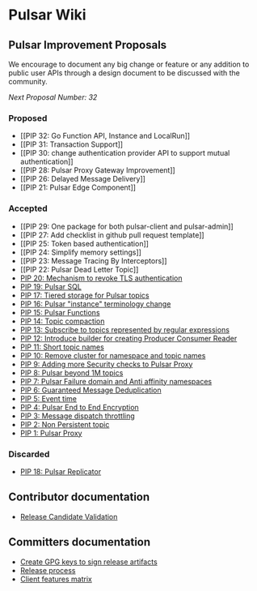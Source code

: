 # Pulsar Wiki


## Pulsar Improvement Proposals

We encourage to document any big change or feature or any addition to public user APIs through a design document to be discussed with the community.

*Next Proposal Number: 32*

### Proposed
* [[PIP 32: Go Function API, Instance and LocalRun]]
* [[PIP 31: Transaction Support]]
* [[PIP 30: change authentication provider API to support mutual authentication]]
* [[PIP 28: Pulsar Proxy Gateway Improvement]]
* [[PIP 26: Delayed Message Delivery]]
* [[PIP 21: Pulsar Edge Component]]

### Accepted

* [[PIP 29: One package for both pulsar-client and pulsar-admin]]
* [[PIP 27: Add checklist in github pull request template]]
* [[PIP 25: Token based authentication]]
* [[PIP 24: Simplify memory settings]]
* [[PIP 23: Message Tracing By Interceptors]]
* [[PIP 22: Pulsar Dead Letter Topic]]
* [PIP 20: Mechanism to revoke TLS authentication](https://github.com/apache/incubator-pulsar/wiki/PIP-20:-Mechanism-to-revoke-TLS-authentication)
* [PIP 19: Pulsar SQL](https://github.com/apache/incubator-pulsar/wiki/PIP-19:-Pulsar-SQL)
* [PIP 17: Tiered storage for Pulsar topics](https://github.com/apache/incubator-pulsar/wiki/PIP-17:-Tiered-storage-for-Pulsar-topics)
* [PIP 16: Pulsar "instance" terminology change](https://github.com/apache/incubator-pulsar/wiki/PIP-16:-Pulsar-%22instance%22-terminology-change)
* [PIP 15: Pulsar Functions](https://github.com/apache/incubator-pulsar/wiki/PIP-15:-Pulsar-Functions)
* [PIP 14: Topic compaction](https://github.com/apache/incubator-pulsar/wiki/PIP-14:-Topic-compaction)
* [PIP 13: Subscribe to topics represented by regular expressions](https://github.com/apache/incubator-pulsar/wiki/PIP-13:-Subscribe-to-topics-represented-by-regular-expressions)
* [PIP 12: Introduce builder for creating Producer Consumer Reader](https://github.com/apache/incubator-pulsar/wiki/PIP-12:-Introduce-builder-for-creating-Producer-Consumer-Reader)
* [PIP 11: Short topic names](https://github.com/apache/incubator-pulsar/wiki/PIP-11:-Short-topic-names)
* [PIP 10: Remove cluster for namespace and topic names](https://github.com/apache/incubator-pulsar/wiki/PIP-10:-Remove-cluster-for-namespace-and-topic-names)
* [PIP 9: Adding more Security checks to Pulsar Proxy](https://github.com/apache/incubator-pulsar/wiki/PIP-9:-Adding-more-Security-checks-to-Pulsar-Proxy)
* [PIP 8: Pulsar beyond 1M topics](https://github.com/apache/incubator-pulsar/wiki/PIP-8:-Pulsar-beyond-1M-topics)
* [PIP 7: Pulsar Failure domain and Anti affinity namespaces](https://github.com/apache/incubator-pulsar/wiki/PIP-7:-Pulsar-Failure-domain-and-Anti-affinity-namespaces)
* [PIP 6: Guaranteed Message Deduplication](https://github.com/apache/incubator-pulsar/wiki/PIP-6:-Guaranteed-Message-Deduplication)
* [PIP 5: Event time](https://github.com/apache/incubator-pulsar/wiki/PIP-5:-Event-time)
* [PIP 4: Pulsar End to End Encryption](https://github.com/apache/incubator-pulsar/wiki/PIP-4:-Pulsar-End-to-End-Encryption)
* [PIP 3: Message dispatch throttling](https://github.com/apache/incubator-pulsar/wiki/PIP-3:-Message-dispatch-throttling)
* [PIP 2: Non Persistent topic](https://github.com/apache/incubator-pulsar/wiki/PIP-2:-Non-Persistent-topic)
* [PIP 1: Pulsar Proxy](https://github.com/apache/incubator-pulsar/wiki/PIP-1:-Pulsar-Proxy)

### Discarded

* [PIP 18: Pulsar Replicator](https://github.com/apache/incubator-pulsar/wiki/PIP-18:-Pulsar-Replicator)

## Contributor documentation

 * [Release Candidate Validation](https://github.com/apache/incubator-pulsar/wiki/Release-Candidate-Validation)

## Committers documentation

 * [Create GPG keys to sign release artifacts](https://github.com/apache/incubator-pulsar/wiki/Create-GPG-keys-to-sign-release-artifacts)
 * [Release process](https://github.com/apache/incubator-pulsar/wiki/Release-process)
 * [Client features matrix](https://github.com/apache/incubator-pulsar/wiki/Client-Features-Matrix)
